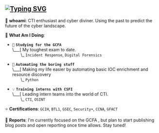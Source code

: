 ## [![Typing SVG](https://readme-typing-svg.demolab.com?font=Fira+Code&size=17&duration=2500&pause=700&color=792580&width=435&lines=Currently%3A+Mapping+to+ATT%26CK;Currently%3A+Automating+my+spellbook;Currently%3A+Over-editing+reports+probably;Currently%3A+Delving+into+Annual+Reports;Currently%3A+Wishing+APTs+got+dumb+names)](https://git.io/typing-svg)

👋 **whoami**: CTI enthusiast and cyber diviner. Using the past to predict the future of the cyber landscape.

🔮 **What Am I Doing**:

- `📓` **`Studying for the GCFA`**<br>
\\___[ My toughest exam to date. <br>
&nbsp;&nbsp;&nbsp;&nbsp;&nbsp;&nbsp;&nbsp;\\\_ `Incident Response`, `Digital Forensics`

- `📝` **`Automating the boring stuff`**<br>
\\___[ Making my life easier by automating basic IOC enrichment and resource discovery<br>
&nbsp;&nbsp;&nbsp;&nbsp;&nbsp;&nbsp;&nbsp;\\\_ `Python`

- `💡` **`Training interns with CSFI`**<br>
\\___[ Leading intern teams into the world of CTI.<br>
&nbsp;&nbsp;&nbsp;&nbsp;&nbsp;&nbsp;&nbsp;\\\_ `CTI`, `OSINT`

⭐ **Certifications**: `GCIH`, `BTL1`, `GSEC`, `Security+`, `CCNA`, `GFACT`

📝 **Reports**: I'm currently focused on the GCFA , but plan to start publishing blog posts and open reporting once time allows. Stay tuned!
